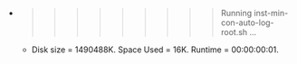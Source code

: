 * >>>>>>>>> Running inst-min-con-auto-log-root.sh ...
  * Disk size = 1490488K. Space Used = 16K. Runtime = 00:00:00:01.
